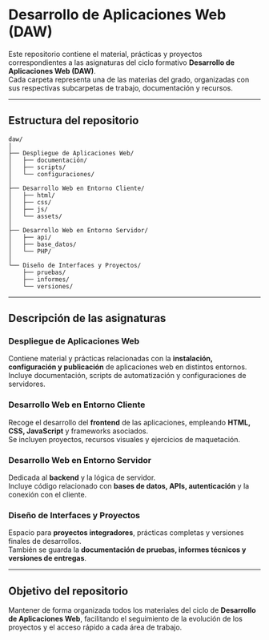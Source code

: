 # Desarrollo de Aplicaciones Web (DAW)

Este repositorio contiene el material, prácticas y proyectos correspondientes a las asignaturas del ciclo formativo **Desarrollo de Aplicaciones Web (DAW)**.  
Cada carpeta representa una de las materias del grado, organizadas con sus respectivas subcarpetas de trabajo, documentación y recursos.

---

## Estructura del repositorio

```
daw/
│
├── Despliegue de Aplicaciones Web/
│   ├── documentación/
│   ├── scripts/
│   └── configuraciones/
│
├── Desarrollo Web en Entorno Cliente/
│   ├── html/
│   ├── css/
│   ├── js/
│   └── assets/
│
├── Desarrollo Web en Entorno Servidor/
│   ├── api/
│   ├── base_datos/
│   └── PHP/
│
└── Diseño de Interfaces y Proyectos/
    ├── pruebas/
    ├── informes/
    └── versiones/
```

---

## Descripción de las asignaturas

### Despliegue de Aplicaciones Web
Contiene material y prácticas relacionadas con la **instalación, configuración y publicación** de aplicaciones web en distintos entornos.  
Incluye documentación, scripts de automatización y configuraciones de servidores.

### Desarrollo Web en Entorno Cliente
Recoge el desarrollo del **frontend** de las aplicaciones, empleando **HTML, CSS, JavaScript** y frameworks asociados.  
Se incluyen proyectos, recursos visuales y ejercicios de maquetación.

### Desarrollo Web en Entorno Servidor
Dedicada al **backend** y la lógica de servidor.  
Incluye código relacionado con **bases de datos, APIs, autenticación** y la conexión con el cliente.

### Diseño de Interfaces y Proyectos
Espacio para **proyectos integradores**, prácticas completas y versiones finales de desarrollos.  
También se guarda la **documentación de pruebas, informes técnicos y versiones de entregas**.

---

## Objetivo del repositorio
Mantener de forma organizada todos los materiales del ciclo de **Desarrollo de Aplicaciones Web**, facilitando el seguimiento de la evolución de los proyectos y el acceso rápido a cada área de trabajo.
